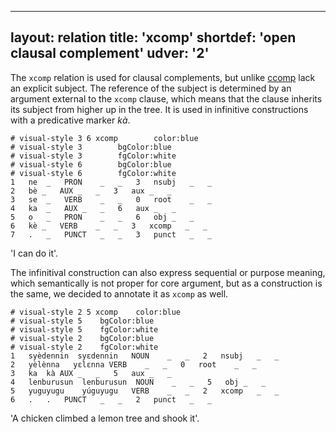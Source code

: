 
---
layout: relation
title: 'xcomp'
shortdef: 'open clausal complement'
udver: '2'
---

The `xcomp` relation is used for clausal complements, but unlike [ccomp]() lack an explicit subject. The reference of the subject is determined by an argument external to the `xcomp` clause, which means that the clause inherits its subject from higher up in the tree. It is used in infinitive constructions with a predicative marker _kà_.

~~~ conllu
# visual-style 3 6 xcomp        color:blue
# visual-style 3        bgColor:blue
# visual-style 3        fgColor:white
# visual-style 6        bgColor:blue
# visual-style 6        fgColor:white
1	ne	_	PRON	_	_	3	nsubj	_	_
2	bè	_	AUX	_	_	3	aux	_	_
3	se	_	VERB	_	_	0	root	_	_
4	ka	_	AUX	_	_	6	aux	_	_
5	o	_	PRON	_	_	6	obj	_	_
6	kè	_	VERB	_	_	3	xcomp	_	_
7	.	_	PUNCT	_	_	3	punct	_	_

~~~
'I can do it'.

The infinitival construction can also express sequential or  purpose meaning, which semantically is not proper for core argument, but as a construction is the same, we decided to annotate it as `xcomp` as well.

~~~ conllu
# visual-style 2 5 xcomp	color:blue
# visual-style 5	bgColor:blue
# visual-style 5	fgColor:white
# visual-style 2	bgColor:blue
# visual-style 2	fgColor:white
1	syèdennin	syɛdennin	NOUN	_	_	2	nsubj	_	_
2	yèlènna	yɛlɛnna	VERB	_	_	0	root	_	_
3	ka	kà	AUX	_	_	5	aux	_	_
4	lenburusun	lenburusun	NOUN	_	_	5	obj	_	_
5	yuguyugu	yúguyugu	VERB	_	_	2	xcomp	_	_
6	.	.	PUNCT	_	_	2	punct	_	_

~~~
'A chicken climbed a lemon tree and shook it'.
<!-- Interlanguage links updated St lis 3 20:59:11 CET 2021 -->
